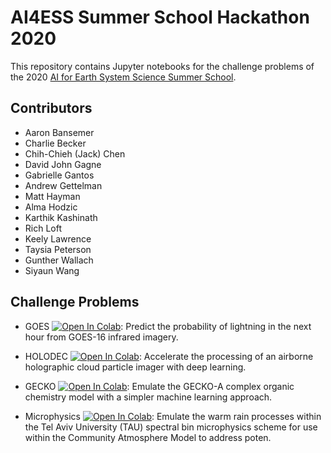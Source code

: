 # AI4ESS Summer School Hackathon 2020

This repository contains Jupyter notebooks for the challenge problems of the 2020 [AI for Earth System Science Summer School](https://www2.cisl.ucar.edu/events/summer-school/ai4ess/2020/artificial-intelligence-earth-system-science-ai4ess-summer-school). 

## Contributors
* Aaron Bansemer
* Charlie Becker
* Chih-Chieh (Jack) Chen
* David John Gagne
* Gabrielle Gantos
* Andrew Gettelman
* Matt Hayman
* Alma Hodzic
* Karthik Kashinath
* Rich Loft
* Keely Lawrence
* Taysia Peterson
* Gunther Wallach
* Siyaun Wang

## Challenge Problems

* GOES [![Open In Colab](https://colab.research.google.com/assets/colab-badge.svg)](https://colab.research.google.com/github/NCAR/ai4ess-hackathon-2020/blob/master/notebooks/goes16.ipynb): Predict the probability of lightning in the next hour from GOES-16 infrared imagery.

* HOLODEC [![Open In Colab](https://colab.research.google.com/assets/colab-badge.svg)](https://colab.research.google.com/github/NCAR/ai4ess-hackathon-2020/blob/master/notebooks/holodec.ipynb): Accelerate the processing of an airborne holographic cloud particle imager with deep learning.

* GECKO [![Open In Colab](https://colab.research.google.com/assets/colab-badge.svg)](https://colab.research.google.com/github/NCAR/ai4ess-hackathon-2020/blob/master/notebooks/gecko.ipynb): Emulate the GECKO-A complex organic chemistry model with a simpler machine learning approach.

* Microphysics [![Open In Colab](https://colab.research.google.com/assets/colab-badge.svg)](https://colab.research.google.com/github/NCAR/ai4ess-hackathon-2020/blob/master/notebooks/microphysics.ipynb): Emulate the warm rain processes within the Tel Aviv University (TAU) spectral bin microphysics scheme for use within the Community Atmosphere Model to address poten.